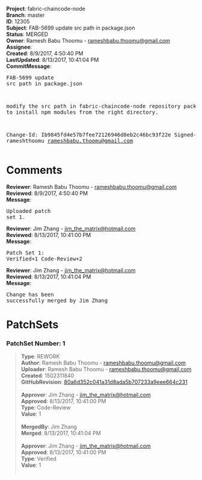 <strong>Project</strong>: fabric-chaincode-node<br><strong>Branch</strong>: master<br><strong>ID</strong>: 12305<br><strong>Subject</strong>: FAB-5699 update src path in package.json<br><strong>Status</strong>: MERGED<br><strong>Owner</strong>: Ramesh Babu Thoomu - rameshbabu.thoomu@gmail.com<br><strong>Assignee</strong>:<br><strong>Created</strong>: 8/9/2017, 4:50:40 PM<br><strong>LastUpdated</strong>: 8/13/2017, 10:41:04 PM<br><strong>CommitMessage</strong>:<br><pre>FAB-5699 update src path in package.json

modify the src path in fabric-chaincode-node repository
package.json to install npm modules from the right directory.

Change-Id: Ib9845fd4e57b7fee72126946d8eb2c46bc93f22e
Signed-off-by: rameshthoomu <rameshbabu.thoomu@gmail.com>
</pre><h1>Comments</h1><strong>Reviewer</strong>: Ramesh Babu Thoomu - rameshbabu.thoomu@gmail.com<br><strong>Reviewed</strong>: 8/9/2017, 4:50:40 PM<br><strong>Message</strong>: <pre>Uploaded patch set 1.</pre><strong>Reviewer</strong>: Jim Zhang - jim_the_matrix@hotmail.com<br><strong>Reviewed</strong>: 8/13/2017, 10:41:00 PM<br><strong>Message</strong>: <pre>Patch Set 1: Verified+1 Code-Review+2</pre><strong>Reviewer</strong>: Jim Zhang - jim_the_matrix@hotmail.com<br><strong>Reviewed</strong>: 8/13/2017, 10:41:04 PM<br><strong>Message</strong>: <pre>Change has been successfully merged by Jim Zhang</pre><h1>PatchSets</h1><h3>PatchSet Number: 1</h3><blockquote><strong>Type</strong>: REWORK<br><strong>Author</strong>: Ramesh Babu Thoomu - rameshbabu.thoomu@gmail.com<br><strong>Uploader</strong>: Ramesh Babu Thoomu - rameshbabu.thoomu@gmail.com<br><strong>Created</strong>: 1502311840<br><strong>GitHubRevision</strong>: [80a6d352c041a31d8ada5b707233a9eee664c231](https://github.com/hyperledger/fabric-chaincode-node/commit/80a6d352c041a31d8ada5b707233a9eee664c231)<br><br><strong>Approver</strong>: Jim Zhang - jim_the_matrix@hotmail.com<br><strong>Approved</strong>: 8/13/2017, 10:41:00 PM<br><strong>Type</strong>: Code-Review<br><strong>Value</strong>: 1<br><br><strong>MergedBy</strong>: Jim Zhang<br><strong>Merged</strong>: 8/13/2017, 10:41:04 PM<br><br><strong>Approver</strong>: Jim Zhang - jim_the_matrix@hotmail.com<br><strong>Approved</strong>: 8/13/2017, 10:41:00 PM<br><strong>Type</strong>: Verified<br><strong>Value</strong>: 1<br><br></blockquote>